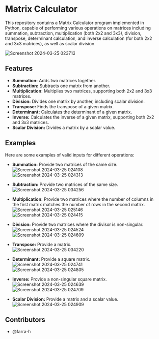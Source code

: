 # Matrix Calculator
This repository contains a Matrix Calculator program implemented in Python, capable of performing various operations on matrices including summation, subtraction, multiplication (both 2x2 and 3x3), division, transpose, determinant calculation, and inverse calculation (for both 2x2 and 3x3 matrices), as well as scalar division.<br />

![Screenshot 2024-03-25 023713](https://github.com/Sandyy44/matrix-calculator/assets/100297367/2245a45a-ab0f-404e-9c32-70a9cd9b7704)


## Features
* **Summation:** Adds two matrices together.
* **Subtraction:** Subtracts one matrix from another.
* **Multiplication:** Multiplies two matrices, supporting both 2x2 and 3x3 matrices.
* **Division:** Divides one matrix by another, including scalar division.
* **Transpose:** Finds the transpose of a given matrix.
* **Determinant:** Calculates the determinant of a given matrix.
* **Inverse:** Calculates the inverse of a given matrix, supporting both 2x2 and 3x3 matrices.
* **Scalar Division:** Divides a matrix by a scalar value.

## Examples
Here are some examples of valid inputs for different operations:<br />

* **Summation:** Provide two matrices of the same size.<br />
  ![Screenshot 2024-03-25 024108](https://github.com/Sandyy44/matrix-calculator/assets/100297367/61537dc8-b0e1-4960-8687-2b9a3c24065e)<br />
![Screenshot 2024-03-25 024313](https://github.com/Sandyy44/matrix-calculator/assets/100297367/75bd0c29-d1f4-41ec-9731-2259beb15671)

* **Subtraction:** Provide two matrices of the same size.<br />
![Screenshot 2024-03-25 034256](https://github.com/Sandyy44/matrix-calculator/assets/100297367/38fb8168-2f13-48f3-85b2-162bce60b855)

* **Multiplication:** Provide two matrices where the number of columns in the first matrix matches the number of rows in the second matrix.<br />
![Screenshot 2024-03-25 025146](https://github.com/Sandyy44/matrix-calculator/assets/100297367/a63c2f65-5acd-48d3-9bb9-422a1b966199)<br />
![Screenshot 2024-03-25 024415](https://github.com/Sandyy44/matrix-calculator/assets/100297367/7bb56a8d-4f19-4393-bf7e-0568ffb9ba62)
* **Division:** Provide two matrices where the divisor is non-singular.<br />
![Screenshot 2024-03-25 024524](https://github.com/Sandyy44/matrix-calculator/assets/100297367/1eeeecbc-6567-4f60-9cba-4a6d8b2e3c28)<br />
![Screenshot 2024-03-25 024609](https://github.com/Sandyy44/matrix-calculator/assets/100297367/fb68d000-6d92-4bcf-a989-f9f46543fc15)
* **Transpose:** Provide a matrix.<br />
![Screenshot 2024-03-25 034220](https://github.com/Sandyy44/matrix-calculator/assets/100297367/8a3b75ee-dc33-43bb-af6a-a3eac72b34e9)
* **Determinant:** Provide a square matrix.<br />
![Screenshot 2024-03-25 024741](https://github.com/Sandyy44/matrix-calculator/assets/100297367/01f2b7f3-432f-44e2-9d36-932341438f74)<br />
![Screenshot 2024-03-25 024805](https://github.com/Sandyy44/matrix-calculator/assets/100297367/b05c7071-e2f8-4aa8-be61-4bb5619d0251)
* **Inverse:** Provide a non-singular square matrix.<br />
![Screenshot 2024-03-25 024639](https://github.com/Sandyy44/matrix-calculator/assets/100297367/763b5936-aa45-4d76-ad62-3f003663819b)<br />
![Screenshot 2024-03-25 024709](https://github.com/Sandyy44/matrix-calculator/assets/100297367/d8d8ba9b-623e-455f-905a-b738ae91b186)
* **Scalar Division:** Provide a matrix and a scalar value.<br />
![Screenshot 2024-03-25 024909](https://github.com/Sandyy44/matrix-calculator/assets/100297367/e0f6456b-de33-4cbe-ad6e-14f13c23fcee)
## Contributors
* @farra-h
